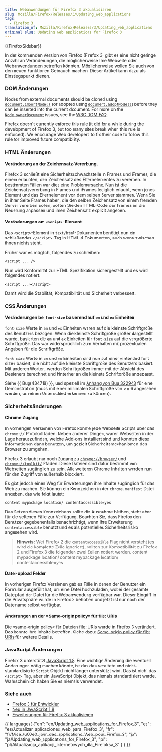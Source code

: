 ```yaml
---
title: Webanwendungen für Firefox 3 aktualisieren
slug: Mozilla/Firefox/Releases/3/Updating_web_applications
tags:
  - Firefox 3
translation_of: Mozilla/Firefox/Releases/3/Updating_web_applications
original_slug: Updating_web_applications_for_Firefox_3
---
```

{{FirefoxSidebar}}

In der kommenden Version von Firefox (Firefox 3) gibt es eine nicht geringe Anzahl an Veränderungen, die möglicherweise Ihre Webseite oder Webanwendungen betreffen könnten. Möglicherweise wollen Sie auch von den neuen Funktionen Gebrauch machen. Dieser Artikel kann dazu als Einstiegspunkt dienen.

### DOM Änderungen

Nodes from external documents should be cloned using [`document.importNode()`](/de/docs/Web/API/Document/importNode "Die Document-Methode importNode() erzeugt eine neue Kopie eines konkreten Knotens (Node) oder Dokumenten-Fragments (DocumentFragment) eines anderen Dokuments, so dass diese dann in das aktuelle Dokument eingefügt werden kann. ") (or adopted using [`document.adoptNode()`](/de/docs/Web/API/Document/adoptNode "Überträgt einen Knoten. Der Knoten und sein Unterbaum werden aus dem Dokument, in dem sie sich befinden entfernt (so vorhanden), und sein ownerDocument wird zu dem aktuellen Dokument geändert. Der Knoten kann dann in das aktuelle Dokument eingefügt werden.")) before they
can be inserted into the current document. For more on the [`Node.ownerDocument`](/de/docs/Web/API/Node/ownerDocument "Die Beschreibung hierüber wurde bisher noch nicht geschrieben. Bitte überlege, mitzuwirken!") issues, see the
[W3C DOM FAQ](http://www.w3.org/DOM/faq.html#ownerdoc).

Firefox doesn't currently enforce this rule (it did for a while during the development of Firefox 3, but too many
sites break when this rule is enforced). We encourage Web developers to fix their code to follow this rule for
improved future compatibility.

### HTML Änderungen

#### Veränderung an der Zeichensatz-Vererbung.

Firefox 3 schließt eine Sicherheitsschwachstelle in Frames und iFrames, die einem erlaubten, den Zeichensatz des Elternelementes zu vererben. In bestimmten Fällen war dies eine Problemursache. Nun ist die Zeichensatzvererbung in Frames und iFrames lediglich erlaubt, wenn jenes Element und das Elternelement von dem selben Server stammen. Wenn Sie in ihrer Seite Frames haben, die den selben Zeichensatz von einem fremden Server vererben sollen, sollten Sie den HTML-Code der Frames an die Neuerung anpassen und ihren Zeichensatz explizit angeben.

#### Veränderungen am `<script>`-Element

Das `<script>`-Element in `text/html`-Dokumenten benötigt nun ein schließendes `</script>`-Tag in HTML 4 Dokumenten, auch wenn zwischen ihnen nichts steht.

Früher war es möglich, folgendes zu schreiben:

    <script ... />

Nun wird Konformität zur HTML Spezifikation sichergestellt und es wird folgendes notiert:

    <script ...></script>

Damit wird die Stabilität, Kompatibilität und Sicherheit verbessert.

### CSS Änderungen

#### Veränderungen bei `font-size` basierend auf `em` und `ex` Einheiten

`font-size` Werte in `em` und `ex` Einheiten waren auf die kleinste Schriftgröße des Benutzers bezogen: Wenn die kleinste Schriftgröße größer dargestellt wurde, basierten die `em` und `ex` Einheiten für `font-size` auf die vergrößerte Schriftgröße. Das war widersprüchlich zum Verhalten mit prozentualen Angaben für die Schriftgröße.

`font-size` Werte in `em` und `ex` Einheiten sind nun auf einer »intended font size« basiert, die nicht auf die kleinste Schriftgröße des Benutzers basiert. Mit anderen Worten, werden Schriftgrößen immer mit der Absicht des Designers berechnet und hinterher an die kleinste Schriftgröße angepasst.

Siehe {{ Bug(434718) }}, und speziell im [Anhang von Bug 322943](https://bugzilla.mozilla.org/attachment.cgi?id=322943) für eine Demonstration (muss mit einer minimalen Schriftgröße von >= 6 angesehen werden, um einen Unterschied erkennen zu können).

### Sicherheitsänderungen

#### Chrome Zugang

In vorherigen Versionen von Firefox konnte jede Webseite Scripts über das `chrome://` Protokoll laden. Neben anderen Dingen, waren Webseiten in der Lage herauszufinden, welche Add-ons installiert sind und konnten diese Informationen dann benutzen, um gezielt Sicherheitsmechanismen des Browser zu umgehen.

Firefox 3 erlaubt nur noch Zugang zu [`chrome://browser/`]() und [`chrome://toolkit/`]() Pfaden. Diese Dateien sind dafür bestimmt von Webseiten zugänglich zu sein. Alle weiteren Chrome Inhalten werden nun für den Zugriff von außerhalb blockiert.

Es gibt jedoch einen Weg für Erweiterungen ihre Inhalte zugänglich für das Web zu machen. Sie können ein Kennzeichen in der `chrome.manifest` Datei angeben, das wie folgt lautet:

    content mypackage location/ contentaccessible=yes

Das Setzen dieses Kennzeichens sollte die Ausnahme bleiben, steht aber für die seltenen Fälle zur Verfügung. Beachten Sie, dass Firefox den Benutzer gegebenenfalls benachrichtigt, wenn Ihre Erweiterung `contentaccessible` benutzt und es als potentielles Sicherheitsrisiko angesehen wird.

> **Hinweis:** Weil Firefox 2 die `contentaccessible` Flag nicht versteht (es wird die komplette Zeile ignoriert), sollten zur Kompatibilität zu Firefox 2 und Firefox 3 die folgenden zwei Zeilen notiert werden. content mypackage location/
> content mypackage location/ contentaccessible=yes

#### Datei-upload Felder

In vorherigen Firefox Versionen gab es Fälle in denen der Benutzer ein Formular ausgefüllt hat, um eine Datei hochzuladen, wobei der gesamte Dateipfad der Datei für die Webanwendung verfügbar war. Dieser Eingriff in die Privatsphäre wurde in Firefox 3 behoben und jetzt ist nur noch der Dateiname selbst verfügbar.

#### Änderungen an der »Same-origin policy« für file: URIs

Die »same-origin policy« für Dateien file: URIs wurde in Firefox 3 verändert. Das konnte Ihre Inhalte betreffen. Siehe dazu: [Same-origin policy für file: URIs](/de/Same-origin_policy_für_file:_URIs "de/Same-origin_policy_für_file:_URIs") für weitere Details.

### JavaScript Änderungen

Firefox 3 unterstützt [JavaScript 1.8](/de/Neu_in_JavaScript_1.8 "de/Neu_in_JavaScript_1.8"). Eine wichtige Änderung die eventuell Änderungen nötig machen könnte, ist das das veraltete und nicht-standardisierte `Script` Objekt nicht länger unterstützt wird. Das ist nicht das `<script>` Tag, aber ein JavaScript Objekt, das niemals standardisiert wurde. Wahrscheinlich haben Sie es niemals verwendet.

### Siehe auch

- [Firefox 3 für Entwickler](/de/Firefox_3_für_Entwickler "de/Firefox_3_für_Entwickler")
- [Neu in JavaScript 1.8](/de/Neu_in_JavaScript_1.8 "de/Neu_in_JavaScript_1.8")
- [Erweiterungen für Firefox 3 aktualisieren](/de/Erweiterungen_für_Firefox_3_aktualisieren "de/Erweiterungen_für_Firefox_3_aktualisieren")

{{ languages( {"en": "en/Updating_web_applications_for_Firefox\_3", "es": "es/Actualizar_aplicaciones_web_para_Firefox\_3", "fr": "fr/Mise\_\u00e0\_jour_des_applications_Web_pour_Firefox\_3", "ja": "ja/Updating_web_applications_for_Firefox\_3", "pl": "pl/Aktualizacja_aplikacji_internetowych_dla_Firefoksa\_3" } ) }}
